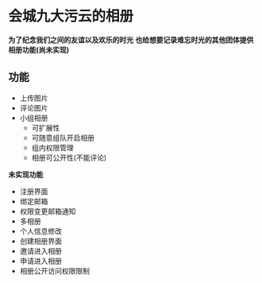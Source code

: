 # 会城九大污云的相册

**为了纪念我们之间的友谊以及欢乐的时光**
**也给想要记录难忘时光的其他团体提供相册功能(尚未实现)**

## 功能

* 上传图片
* 评论图片
* 小组相册
	* 可扩展性
	* 可随意组队开启相册
	* 组内权限管理
	* 相册可公开性(不能评论)
	
**未实现功能**

* 注册界面
* 绑定邮箱
* 权限变更邮箱通知
* 多相册
* 个人信息修改
* 创建相册界面
* 邀请进入相册
* 申请进入相册
* 相册公开访问权限限制